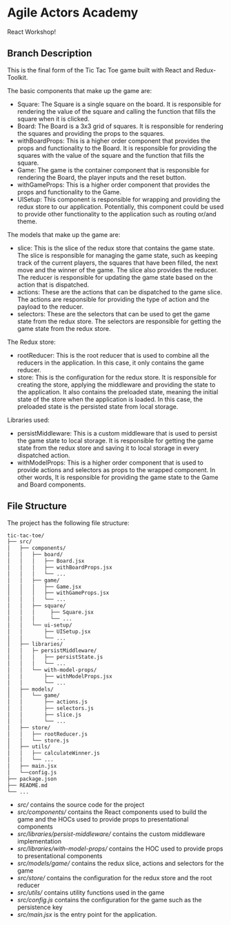 # Agile Actors Academy

React Workshop!

## Branch Description

This is the final form of the Tic Tac Toe game built with React and Redux-Toolkit.

The basic components that make up the game are:

- Square: The Square is a single square on the board. It is responsible for rendering the value of the square and calling the function that fills the square when it is clicked.
- Board: The Board is a 3x3 grid of squares. It is responsible for rendering the squares and providing the props to the squares.
- withBoardProps: This is a higher order component that provides the props and functionality to the Board. It is responsible for providing the squares with the value of the square and the function that fills the square.
- Game: The game is the container component that is responsible for rendering the Board, the player inputs and the reset button.
- withGameProps: This is a higher order component that provides the props and functionality to the Game.
- UISetup: This component is responsible for wrapping and providing the redux store to our application. Potentially, this component could be used to provide other functionality to the application such as routing or/and theme.

The models that make up the game are:

- slice: This is the slice of the redux store that contains the game state. The slice is responsible for managing the game state, such as keeping track of the current players, the squares that have been filled, the next move and the winner of the game. The slice also provides the reducer. The reducer is responsible for updating the game state based on the action that is dispatched.
- actions: These are the actions that can be dispatched to the game slice. The actions are responsible for providing the type of action and the payload to the reducer.
- selectors: These are the selectors that can be used to get the game state from the redux store. The selectors are responsible for getting the game state from the redux store.

The Redux store:

- rootReducer: This is the root reducer that is used to combine all the reducers in the application. In this case, it only contains the game reducer.
- store: This is the configuration for the redux store. It is responsible for creating the store, applying the middleware and providing the state to the application. It also contains the preloaded state, meaning the initial state of the store when the application is loaded. In this case, the preloaded state is the persisted state from local storage.

Libraries used:

- persistMiddleware: This is a custom middleware that is used to persist the game state to local storage. It is responsible for getting the game state from the redux store and saving it to local storage in every dispatched action.
- withModelProps: This is a higher order component that is used to provide actions and selectors as props to the wrapped component. In other words, It is responsible for providing the game state to the Game and Board components.

## File Structure

The project has the following file structure:

```bash
tic-tac-toe/
├── src/
│   ├── components/
│   │   ├── board/
│   │   │   ├── Board.jsx
│   │   │   ├── withBoardProps.jsx
│   │   │   └── ...
│   │   ├── game/
│   │   │   ├── Game.jsx
│   │   │   ├── withGameProps.jsx
│   │   │   └── ...
│   │   ├── square/
│   │   │     ├── Square.jsx
│   │   │     └── ...
│   │   └── ui-setup/
│   │       ├── UISetup.jsx
│   │       └── ...
│   ├── libraries/
│   │   ├─ persistMiddleware/
│   │   │   ├── persistState.js
│   │   │   └── ...
│   │   └── with-model-props/
│   │       ├── withModelProps.jsx
│   │       └── ...
│   ├── models/
│   │   └── game/
│   │       ├── actions.js
│   │       ├── selectors.js
│   │       ├── slice.js
│   │       └── ...
│   ├── store/
│   │   ├── rootReducer.js
│   │   └── store.js
│   ├── utils/
│   │   ├── calculateWinner.js
│   │   └── ...
│   ├── main.jsx
│   └──config.js
├── package.json
├── README.md
└── ...
```

- _src/_ contains the source code for the project
- _src/components/_ contains the React components used to build the game and the HOCs used to provide props to presentational components
- _src/libraries/persist-middleware/_ contains the custom middleware implementation
- _src/libraries/with-model-props/_ contains the HOC used to provide props to presentational components
- _src/models/game/_ contains the redux slice, actions and selectors for the game
- _src/store/_ contains the configuration for the redux store and the root reducer
- _src/utils/_ contains utility functions used in the game
- _src/config.js_ contains the configuration for the game such as the persistence key
- _src/main.jsx_ is the entry point for the application.
